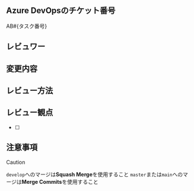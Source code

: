 ## Azure DevOpsのチケット番号

<!-- 記載する内容
Azure DevOpsにタスクが登録されていれば、そのタスクのIDを記載してください
-->

AB#{タスク番号}
<!-- 入力例:
AB#xxxxx (※ xには数字を入れる、中かっこは外すこと)
-->

## レビュワー

<!--
メンションを飛ばしたいレビュワーのコメントアウトを外す
-->

## 変更内容

<!--
PRで実施した内容を書く
動作確認ができるスクショがあればここに貼ってください
-->

## レビュー方法

<!-- どうやったらレビューができるのか書く -->

## レビュー観点

<!--
特にレビューしてほしい部分
指定があれば重点的に見ます
-->

- [ ]

## 注意事項

> [!CAUTION]
> `develop`へのマージは**Squash Merge**を使用すること
> `master`または`main`へのマージは**Merge Commits**を使用すること
